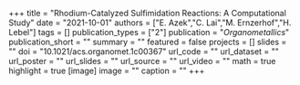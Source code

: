 +++
title = "Rhodium-Catalyzed Sulfimidation Reactions: A Computational Study"
date = "2021-10-01"
authors = ["E. Azek","C. Lai","M. Ernzerhof","H. Lebel"]
tags = []
publication_types = ["2"]
publication = "_Organometallics_"
publication_short = ""
summary = ""
featured = false
projects = []
slides = ""
doi = "10.1021/acs.organomet.1c00367"
url_code = ""
url_dataset = ""
url_poster = ""
url_slides = ""
url_source = ""
url_video = ""
math = true
highlight = true
[image]
image = ""
caption = ""
+++

